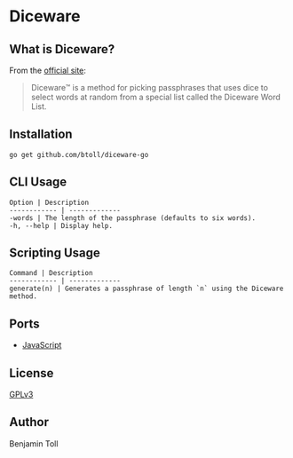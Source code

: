 # Diceware

## What is Diceware?

From the [official site][diceware]:

> Diceware™ is a method for picking passphrases that uses dice to select words at random from a special list called the Diceware Word List.

## Installation

`go get github.com/btoll/diceware-go`

## CLI Usage

    Option | Description
    ------------ | -------------
    -words | The length of the passphrase (defaults to six words).
    -h, --help | Display help.

## Scripting Usage

    Command | Description
    ------------ | -------------
    generate(n) | Generates a passphrase of length `n` using the Diceware method.

## Ports

- [JavaScript][javascript]

## License

[GPLv3](COPYING)

## Author

Benjamin Toll

[diceware]: http://world.std.com/~reinhold/diceware.html
[javascript]: https://github.com/btoll/onf-diceware


